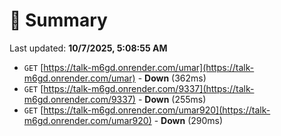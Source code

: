 # 📖 Summary
Last updated: **10/7/2025, 5:08:55 AM**

- `GET` [https://talk-m6gd.onrender.com/umar](https://talk-m6gd.onrender.com/umar) - **Down** (362ms)
- `GET` [https://talk-m6gd.onrender.com/9337](https://talk-m6gd.onrender.com/9337) - **Down** (255ms)
- `GET` [https://talk-m6gd.onrender.com/umar920](https://talk-m6gd.onrender.com/umar920) - **Down** (290ms)

